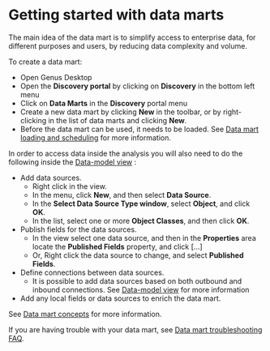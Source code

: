 # Getting started with data marts

The main idea of the data mart is to simplify access to enterprise data, for different purposes and users, by reducing data complexity and volume. 

To create a data mart:
* Open Genus Desktop
* Open the **Discovery portal** by clicking on **Discovery** in the bottom left menu
* Click on **Data Marts** in the **Discovery** portal menu
* Create a new data mart by clicking **New** in the toolbar, or by right-clicking in the list of data marts and clicking **New**.
* Before the data mart can be used, it needs to be loaded. See [Data mart loading and scheduling](./data-mart-loading.md) for more information.

In order to access data inside the analysis you will also need to do the following inside the [Data-model view](data-view.md) : 
* Add data sources.
    - Right click in the view.
    - In the menu, click **New**, and then select **Data Source**.
    - In the **Select Data Source Type window**, select **Object**, and click **OK**.
    - In the list, select one or more **Object Classes**, and then click **OK**.
* Publish fields for the data sources.
    - In the view select one data source, and then in the **Properties** area locate the **Published Fields** property, and click [...]
    - Or, Right click the data source to change, and select **Published Fields**.
* Define connections between data sources.
    - It is possible to add data sources based on both outbound and inbound connections. See [Data-model view](data-view.md#add-a-data-source) for more information
* Add any local fields or data sources to enrich the data mart.

See [Data mart concepts](./data-mart-concepts.md) for more information.
 
If you are having trouble with your data mart, see [Data mart troubleshooting FAQ](./data-mart-problemsolving-faq.md).
